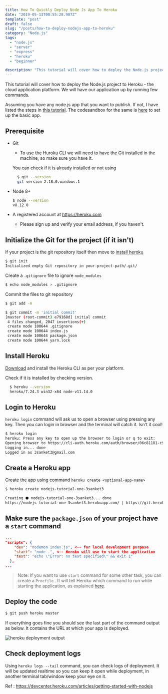 ```yaml
---
title: How To Quickly Deploy Node Js App To Heroku
date: "2019-05-13T00:55:28.907Z"
template: "post"
draft: false
slug: "/posts/how-to-deploy-nodejs-app-to-heroku"
category: "Node.js"
tags:
  - "node.js"
  - "server"
  - "express"
  - "heroku"
  - "beginner"

description: "This tutorial will cover how to deploy the Node.js project to Heroku - the cloud application platform. We will have our application up by running just few commands"
---
```


This tutorial will cover how to deploy the Node.js project to Heroku - the cloud application platform. We will have our application up by running few commands.

Assuming you have any node.js app that you want to publish. If not, I have listed the steps in [this tutorial](https://3sanket3.com/posts/how-to-setup-basic-node-server). The codesandbox for the same is [here](https://codesandbox.io/embed/79wz0k0v1) to set up the basic app.

## Prerequisite

- Git

  - To use the Huroku CLI we will need to have the Git installed in the machine, so make sure you have it.

  You can check if it is already installed or not using

  ```bash
    $ git --version
    git version 2.18.0.windows.1
  ```

- Node 8+

  ```bash
  $ node --version
  v8.12.0
  ```

- A registered account at https://heroku.com
  - Please sign up and verify your email address, if you haven't.

## Initialize the Git for the project (if it isn't)

If your project is the git repository itself then move to [install heroku](#install-heroku)

```bash
$ git init
Initialized empty Git repository in your-project-path/.git/
```

Create a `.gitignore` file to ignore `node_modules`

```bash
$ echo node_modules > .gitignore
```

Commit the files to git repository

```bash
$ git add -A

$ git commit -m 'initial commit'
[master (root-commit) e79168d] initial commit
 4 files changed, 2047 insertions(+)
 create mode 100644 .gitignore
 create mode 100644 index.js
 create mode 100644 package.json
 create mode 100644 yarn.lock
```

## Install Heroku

[Download](https://devcenter.heroku.com/articles/getting-started-with-nodejs#set-up) and install the Heroku CLI as per your platform.

Check if it is installed by checking version.

```bash
  $ heroku --version
  heroku/7.24.3 win32-x64 node-v11.14.0
```

## Login to Heroku

`heroku login` command will ask us to open a browser using pressing any key. Then you can login in browser and the terminal will catch it. Isn't it cool!

```bash
$ heroku login
heroku: Press any key to open up the browser to login or q to exit:
Opening browser to https://cli-auth.heroku.com/auth/browser/06c81181-c988-457f-b415-5789e7abd758
Logging in... done
Logged in as 3sanket3@gmail.com
```

## Create a Heroku app

Create the app using command `heroku create <optional-app-name>`

```bash
$ heroku create nodejs-tutorial-one-3sanket3

Creating ⬢ nodejs-tutorial-one-3sanket3... done
https://nodejs-tutorial-one-3sanket3.herokuapp.com/ | https://git.heroku.com/nodejs-tutorial-one-3sanket3.git
```

## Make sure the `package.json` of your project have a `start` command

```json
...
"scripts": {
    "dev": "nodemon index.js", <-- for local development purpose
    "start": "node .", <-- Heroku will use to start the application
    "test": "echo \"Error: no test specified\" && exit 1"
  },
...

```

> Note: If you want to use `start` command for some other task, you can create a `Procfile` . It will tell Heroku which command to run while starting the application, as explained [here](https://devcenter.heroku.com/articles/getting-started-with-nodejs#define-a-procfile).

## Deploy the code

```bash
$ git push heroku master
```

If everything goes fine you should see the last part of the command output as below. It contains the URL at which your app is deployed.

![heroku deployment output](https://thepracticaldev.s3.amazonaws.com/i/oavbqxgphz9tx0lh396e.PNG)

## Check deployment logs

Using `heroku logs --tail` command, you can check logs of deployment. It will be updated realtime so you can keep it open while deployment, in another terminal tab/window keep your eye on it.

Ref : https://devcenter.heroku.com/articles/getting-started-with-nodejs
